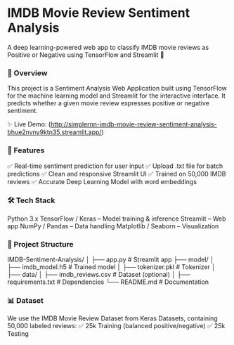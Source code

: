 <h1>IMDB Movie Review Sentiment Analysis</h1>

A deep learning-powered web app to classify IMDB movie reviews as Positive or Negative using TensorFlow and Streamlit 🚀

<h3>📌 Overview</h3>
This project is a Sentiment Analysis Web Application built using TensorFlow for the machine learning model and Streamlit for the interactive interface.
It predicts whether a given movie review expresses positive or negative sentiment.

✨ Live Demo: (http://simplernn-imdb-movie-review-sentiment-analysis-bhue2nvny9ktn35.streamlit.app/)


<h3>🚀 Features</h3>
✅ Real-time sentiment prediction for user input
✅ Upload .txt file for batch predictions
✅ Clean and responsive Streamlit UI
✅ Trained on 50,000 IMDB reviews
✅ Accurate Deep Learning Model with word embeddings

<h3>🛠 Tech Stack </h3>
Python 3.x
TensorFlow / Keras – Model training & inference
Streamlit – Web app
NumPy / Pandas – Data handling
Matplotlib / Seaborn – Visualization

<h3>📂 Project Structure</h3>

IMDB-Sentiment-Analysis/
│
├── app.py                 # Streamlit app
├── model/
│   ├── imdb_model.h5       # Trained model
│   ├── tokenizer.pkl       # Tokenizer
│
├── data/
│   ├── imdb_reviews.csv    # Dataset (optional)
│
├── requirements.txt        # Dependencies
└── README.md               # Documentation

<h3>📊 Dataset</h3>
We use the IMDB Movie Review Dataset from Keras Datasets, containing 50,000 labeled reviews:
✅ 25k Training (balanced positive/negative)
✅ 25k Testing
